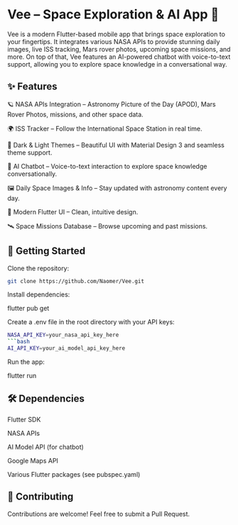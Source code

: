 # Vee – Space Exploration & AI App 🚀

Vee is a modern Flutter-based mobile app that brings space exploration to your fingertips. It integrates various NASA APIs to provide stunning daily images, live ISS tracking, Mars rover photos, upcoming space missions, and more. On top of that, Vee features an AI-powered chatbot with voice-to-text support, allowing you to explore space knowledge in a conversational way.

## ✨ Features

🪐 NASA APIs Integration – Astronomy Picture of the Day (APOD), Mars Rover Photos, missions, and other space data.

🌍 ISS Tracker – Follow the International Space Station in real time.

🎨 Dark & Light Themes – Beautiful UI with Material Design 3 and seamless theme support.

🎤 AI Chatbot – Voice-to-text interaction to explore space knowledge conversationally.

🖼️ Daily Space Images & Info – Stay updated with astronomy content every day.

📱 Modern Flutter UI – Clean, intuitive design.

🛰️ Space Missions Database – Browse upcoming and past missions.

## 🚀 Getting Started

Clone the repository:
```bash
git clone https://github.com/Naomer/Vee.git
```

Install dependencies:

flutter pub get


Create a .env file in the root directory with your API keys:
```bash
NASA_API_KEY=your_nasa_api_key_here
```bash
AI_API_KEY=your_ai_model_api_key_here
```

Run the app:

flutter run

## 🛠️ Dependencies

Flutter SDK

NASA APIs

AI Model API (for chatbot)

Google Maps API

Various Flutter packages (see pubspec.yaml)

## 🤝 Contributing

Contributions are welcome! Feel free to submit a Pull Request.
